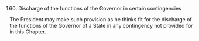 160. Discharge of the functions of the Governor in certain contingencies

The President may make such provision as he thinks fit for the discharge of the functions of the Governor of a State in any contingency not provided for in this Chapter.

